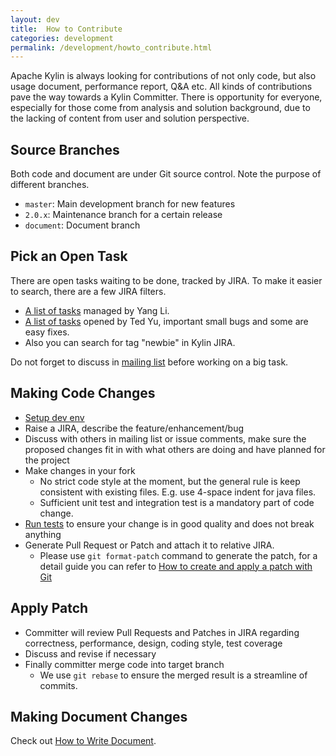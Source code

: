 ```yaml
---
layout: dev
title:  How to Contribute
categories: development
permalink: /development/howto_contribute.html
---
```


Apache Kylin is always looking for contributions of not only code, but also usage document, performance report, Q&A etc. All kinds of contributions pave the way towards a Kylin Committer. There is opportunity for everyone, especially for those come from analysis and solution background, due to the lacking of content from user and solution perspective.


## Source Branches
Both code and document are under Git source control. Note the purpose of different branches.

* `master`: Main development branch for new features
* `2.0.x`: Maintenance branch for a certain release
* `document`: Document branch


## Pick an Open Task
There are open tasks waiting to be done, tracked by JIRA. To make it easier to search, there are a few JIRA filters.

* [A list of tasks](https://issues.apache.org/jira/issues/?filter=12339895) managed by Yang Li.
* [A list of tasks](https://issues.apache.org/jira/issues/?filter=12341496) opened by Ted Yu, important small bugs and some are easy fixes.
* Also you can search for tag "newbie" in Kylin JIRA.

Do not forget to discuss in [mailing list](/community/index.html) before working on a big task.


## Making Code Changes
* [Setup dev env](/development/dev_env.html)
* Raise a JIRA, describe the feature/enhancement/bug
* Discuss with others in mailing list or issue comments, make sure the proposed changes fit in with what others are doing and have planned for the project
* Make changes in your fork
	* No strict code style at the moment, but the general rule is keep consistent with existing files. E.g. use 4-space indent for java files.
	* Sufficient unit test and integration test is a mandatory part of code change.
* [Run tests](/development/howto_test.html) to ensure your change is in good quality and does not break anything
* Generate Pull Request or Patch and attach it to relative JIRA.
    * Please use `git format-patch` command to generate the patch, for a detail guide you can refer to [How to create and apply a patch with Git](https://ariejan.net/2009/10/26/how-to-create-and-apply-a-patch-with-git/)


## Apply Patch
* Committer will review Pull Requests and Patches in JIRA regarding correctness, performance, design, coding style, test coverage
* Discuss and revise if necessary
* Finally committer merge code into target branch
	* We use `git rebase` to ensure the merged result is a streamline of commits.


## Making Document Changes
Check out [How to Write Document](/development/howto_docs.html).

